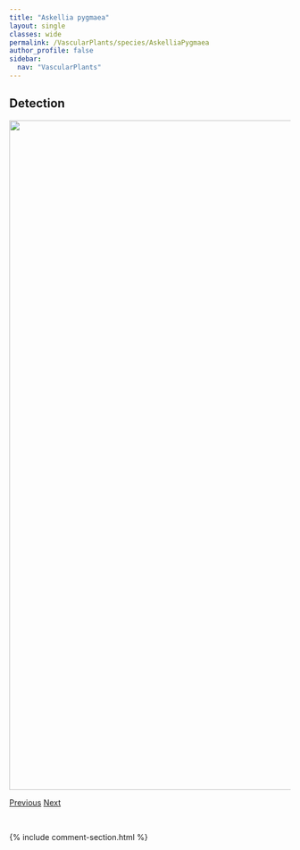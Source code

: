 ```yaml
---
title: "Askellia pygmaea"
layout: single
classes: wide
permalink: /VascularPlants/species/AskelliaPygmaea
author_profile: false
sidebar:
  nav: "VascularPlants"
---
```


<h2>Detection</h2>

<a href="https://drive.google.com/uc?export=view&id=11YqXuhzHRkk1-LnRcv3YkhRZjUy4zvf5">
<img src="https://drive.google.com/uc?export=view&id=11YqXuhzHRkk1-LnRcv3YkhRZjUy4zvf5" height = "1200" width = "800">
</a>


<a href="/DevelopmentWebsite/VascularPlants/species/AsclepiasSpeciosa" class="pagination--pager" title="Asclepias speciosa">Previous</a> <a href="/DevelopmentWebsite/VascularPlants/species/AsparagusOfficinalis" class="pagination--pager" title="Asparagus officinalis">Next</a>

<p>&nbsp;</p>

{% include comment-section.html %}
